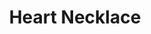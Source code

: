 ---
layout: product
title: Heart Necklace
meta: This is a heart necklace. 
type: necklace
image:
---